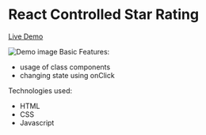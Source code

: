 # React Controlled Star Rating

<a href="https://starrating.vercel.app/">Live Demo</a>

<img src="" alt="Demo image"/>
Basic Features:
 
- usage of class components
- changing state using onClick

Technologies used:

- HTML
- CSS
- Javascript
